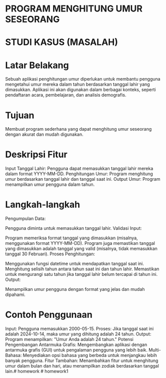 # PROGRAM MENGHITUNG UMUR SESEORANG

# STUDI KASUS (MASALAH)
# Latar Belakang
Sebuah aplikasi penghitungan umur diperlukan untuk membantu pengguna mengetahui umur mereka dalam tahun berdasarkan tanggal lahir yang dimasukkan. Aplikasi ini akan digunakan dalam berbagai konteks, seperti pendaftaran acara, pembelajaran, dan analisis demografis.

# Tujuan
Membuat program sederhana yang dapat menghitung umur seseorang dengan akurat dan mudah digunakan.

# Deskripsi Fitur
Input Tanggal Lahir: Pengguna dapat memasukkan tanggal lahir mereka dalam format YYYY-MM-DD.
Penghitungan Umur: Program menghitung umur berdasarkan tanggal lahir dan tanggal saat ini.
Output Umur: Program menampilkan umur pengguna dalam tahun.
# Langkah-langkah
Pengumpulan Data:

Pengguna diminta untuk memasukkan tanggal lahir.
Validasi Input:

Program memeriksa format tanggal yang dimasukkan (misalnya, menggunakan format YYYY-MM-DD).
Program juga memastikan tanggal yang dimasukkan adalah tanggal yang valid (misalnya, tidak memasukkan tanggal 30 Februari).
Proses Penghitungan:

Menggunakan fungsi datetime untuk mendapatkan tanggal saat ini.
Menghitung selisih tahun antara tahun saat ini dan tahun lahir.
Memastikan untuk mengurangi satu tahun jika tanggal lahir belum tercapai di tahun ini.
Output:

Menampilkan umur pengguna dengan format yang jelas dan mudah dipahami.
# Contoh Penggunaan
Input: Pengguna memasukkan 2000-05-15.
Proses: Jika tanggal saat ini adalah 2024-10-14, maka umur yang dihitung adalah 24 tahun.
Output: Program menampilkan: "Umur Anda adalah 24 tahun."
Potensi Pengembangan
Antarmuka Grafis: Mengembangkan aplikasi dengan antarmuka grafis (GUI) untuk pengalaman pengguna yang lebih baik.
Multi-Bahasa: Menyediakan opsi bahasa yang berbeda untuk menjangkau lebih banyak pengguna.
Fitur Tambahan: Menambahkan fitur untuk menghitung umur dalam bulan dan hari, atau menampilkan zodiak berdasarkan tanggal lain.#   h o m e w o r k  
 #   h o m e w o r k 1  
 